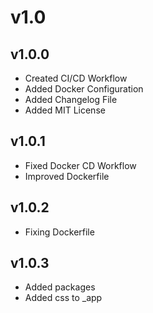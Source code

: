 # v1.0

## v1.0.0

- Created CI/CD Workflow
- Added Docker Configuration
- Added Changelog File
- Added MIT License

## v1.0.1

- Fixed Docker CD Workflow
- Improved Dockerfile

## v1.0.2

- Fixing Dockerfile

## v1.0.3

- Added packages
- Added css to \_app
